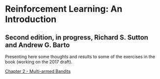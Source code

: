 # Reinforcement Learning: An Introduction
## Second edition, in progress, Richard S. Sutton and Andrew G. Barto

Presenting here some thoughts and results to some of the exercises in the book (working on the 2017 draft).

[Chapter 2 - Multi-armed Bandits](multi-armed-bandits)
